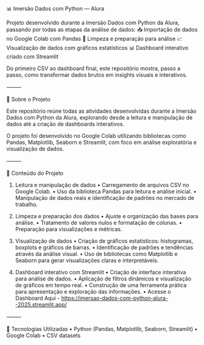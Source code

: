 📊 Imersão Dados com Python — Alura

Projeto desenvolvido durante a Imersão Dados com Python da Alura, passando por todas as etapas da análise de dados:
📥 Importação de dados no Google Colab com Pandas
🧹 Limpeza e preparação para análise
📈 Visualização de dados com gráficos estatísticos
📊 Dashboard interativo criado com Streamlit

Do primeiro CSV ao dashboard final, este repositório mostra, passo a passo, como transformar dados brutos em insights visuais e interativos.

⸻

📌 Sobre o Projeto

Este repositório reúne todas as atividades desenvolvidas durante a Imersão Dados com Python da Alura, explorando desde a leitura e manipulação de dados até a criação de dashboards interativos.

O projeto foi desenvolvido no Google Colab utilizando bibliotecas como Pandas, Matplotlib, Seaborn e Streamlit, com foco em análise exploratória e visualização de dados.

⸻

🔹 Conteúdo do Projeto

1. Leitura e manipulação de dados
	•	Carregamento de arquivos CSV no Google Colab.
	•	Uso da biblioteca Pandas para leitura e análise inicial.
	•	Manipulação de dados reais e identificação de padrões no mercado de trabalho.

2. Limpeza e preparação dos dados
	•	Ajuste e organização das bases para análise.
	•	Tratamento de valores nulos e formatação de colunas.
	•	Preparação para visualizações e métricas.

3. Visualização de dados
	•	Criação de gráficos estatísticos: histogramas, boxplots e gráficos de barras.
	•	Identificação de padrões e tendências através da análise visual.
	•	Uso de bibliotecas como Matplotlib e Seaborn para gerar visualizações claras e interpretáveis.

4. Dashboard interativo com Streamlit
	•	Criação de interface interativa para análise de dados.
	•	Aplicação de filtros dinâmicos e visualização de gráficos em tempo real.
	•	Construção de uma ferramenta prática para apresentação e exploração das informações.
 • Acesse o Dashboard Aqui - https://imersao-dados-com-python-alura--2025.streamlit.app/

⸻

🚀 Tecnologias Utilizadas
	•	Python (Pandas, Matplotlib, Seaborn, Streamlit)
	•	Google Colab
	•	CSV datasets
